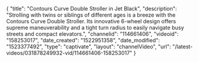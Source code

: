 {
    "title": "Contours Curve Double Stroller in Jet Black",
    "description": "Strolling with twins or siblings of different ages is a breeze with the Contours Curve Double Stroller. Its innovative 6-wheel design offers supreme maneuverability and a tight turn radius to easily navigate busy streets and compact elevators.",
    "channelid": "114661406",
    "videoid": "158253017",
    "date_created": "1522951358",
    "date_modified": "1523377492",
    "type": "captivate",
    "layout": "channelVideo",
    "url": "\/latest-videos\/031878249932-vid\/114661406-158253017"
}